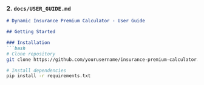 
### 2. `docs/USER_GUIDE.md`

```markdown
# Dynamic Insurance Premium Calculator - User Guide

## Getting Started

### Installation
```bash
# Clone repository
git clone https://github.com/yourusername/insurance-premium-calculator.git

# Install dependencies
pip install -r requirements.txt
